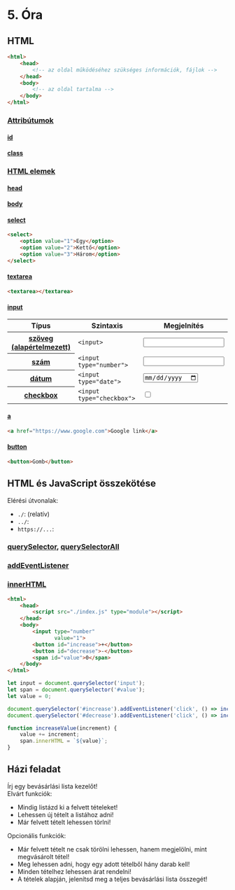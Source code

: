 # 5. Óra

## HTML

```html
<html>
    <head>
        <!-- az oldal működéséhez szükséges információk, fájlok -->
    </head>
    <body>
        <!-- az oldal tartalma -->
    </body>
</html>
```

### [Attribútumok](https://developer.mozilla.org/en-US/docs/Web/HTML/Attributes)

#### [id](https://developer.mozilla.org/en-US/docs/Web/HTML/Global_attributes/id)

#### [class](https://developer.mozilla.org/en-US/docs/Web/HTML/Global_attributes/class)

### [HTML elemek](https://developer.mozilla.org/en-US/docs/Web/HTML/Element)

#### [head](https://developer.mozilla.org/en-US/docs/Web/HTML/Element/head)

#### [body](https://developer.mozilla.org/en-US/docs/Web/HTML/Element/body)

#### [select](https://developer.mozilla.org/en-US/docs/Web/HTML/Element/select)

```html
<select>
    <option value="1">Egy</option>
    <option value="2">Kettő</option>
    <option value="3">Három</option>
</select>
```

#### [textarea](https://developer.mozilla.org/en-US/docs/Web/HTML/Element/textarea)

```html
<textarea></textarea>
```

#### [input](https://developer.mozilla.org/en-US/docs/Web/HTML/Element/input)

<table>
    <thead>
        <tr>
            <th>Típus</th>
            <th>Szintaxis</th>
            <th>Megjelnítés</th>
        </tr>
    </thead>
    <tbody>
        <tr>
            <th>
                <a href="https://developer.mozilla.org/en-US/docs/Web/HTML/Element/input/text">szöveg (alapértelmezett)</a>
            </th>
            <td>
                <code>&lt;input&gt;</code>
            </td>
            <td>
                <input>
            </td>
        </tr>
        <tr>
            <th>
                <a href="https://developer.mozilla.org/en-US/docs/Web/HTML/Element/input/number">szám</a>
            </th>
            <td>
                <code>&lt;input type="number"&gt;</code>
            </td>
            <td>
                <input type="number">
            </td>
        </tr>
        <tr>
            <th>
                <a href="https://developer.mozilla.org/en-US/docs/Web/HTML/Element/input/date">dátum</a>
            </th>
            <td>
                <code>&lt;input type="date"&gt;</code>
            </td>
            <td>
                <input type="date">
            </td>
        </tr>
        <tr>
            <th>
                <a href="https://developer.mozilla.org/en-US/docs/Web/HTML/Element/input/checkbox">checkbox</a>
            </th>
            <td>
                <code>&lt;input type="checkbox"&gt;</code>
            </td>
            <td>
                <input type="checkbox">
            </td>
        </tr>
    </tbody>
</table>

#### [a](https://developer.mozilla.org/en-US/docs/Web/HTML/Element/a)

```html
<a href="https://www.google.com">Google link</a>
```

#### [button](https://developer.mozilla.org/en-US/docs/Web/HTML/Element/button)

```html
<button>Gomb</button>
```

## HTML és JavaScript összekötése

Elérési útvonalak:
- `./`: (relatív)
- `../`:
- `https://...`:

### [querySelector](https://developer.mozilla.org/en-US/docs/Web/API/Document/querySelector), [querySelectorAll](https://developer.mozilla.org/en-US/docs/Web/API/Document/querySelectorAll)

### [addEventListener](https://developer.mozilla.org/en-US/docs/Web/API/EventTarget/addEventListener)

### [innerHTML](https://developer.mozilla.org/en-US/docs/Web/API/Element/innerHTML)

```html
<html>
    <head>
        <script src="./index.js" type="module"></script>
    </head>
    <body>
        <input type="number"
               value="1">
        <button id="increase">+</button>
        <button id="decrease">-</button>
        <span id="value">0</span>
    </body>
</html>
```

```javascript
let input = document.querySelector('input');
let span = document.querySelector('#value');
let value = 0;

document.querySelector('#increase').addEventListener('click', () => increaseValue(input.valueAsNumber));
document.querySelector('#decrease').addEventListener('click', () => increaseValue(-input.valueAsNumber));

function increaseValue(increment) {
    value += increment;
    span.innerHTML = `${value}`;
}
```

## Házi feladat

Írj egy bevásárlási lista kezelőt!  
Elvárt funkciók:
- Mindig listázd ki a felvett tételeket!
- Lehessen új tételt a listához adni!
- Már felvett tételt lehessen törlni!

Opcionális funkciók:
- Már felvett tételt ne csak törölni lehessen, hanem megjelölni, mint megvásárolt tétel!
- Meg lehessen adni, hogy egy adott tételből hány darab kell!
- Minden tételhez lehessen árat rendelni!
- A tételek alapján, jelenítsd meg a teljes bevásárlási lista összegét!